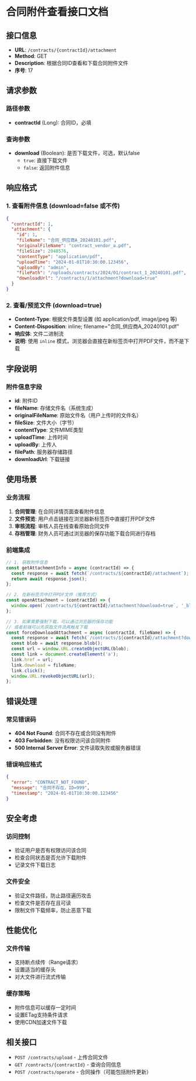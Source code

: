 # 合同附件查看接口文档

## 接口信息
- **URL**: `/contracts/{contractId}/attachment`
- **Method**: GET
- **Description**: 根据合同ID查看和下载合同附件文件
- **序号**: 17

## 请求参数

### 路径参数
- **contractId** (Long): 合同ID，必填

### 查询参数
- **download** (Boolean): 是否下载文件，可选，默认false
  - `true`: 直接下载文件
  - `false`: 返回附件信息

## 响应格式

### 1. 查看附件信息 (download=false 或不传)
```json
{
  "contractId": 1,
  "attachment": {
    "id": 1,
    "fileName": "合同_供应商A_20240101.pdf",
    "originalFileName": "contract_vendor_a.pdf",
    "fileSize": 2048576,
    "contentType": "application/pdf",
    "uploadTime": "2024-01-01T10:30:00.123456",
    "uploadBy": "admin",
    "filePath": "/uploads/contracts/2024/01/contract_1_20240101.pdf",
    "downloadUrl": "/contracts/1/attachment?download=true"
  }
}
```

### 2. 查看/预览文件 (download=true)
- **Content-Type**: 根据文件类型设置 (如 application/pdf, image/jpeg 等)
- **Content-Disposition**: inline; filename="合同_供应商A_20240101.pdf"
- **响应体**: 文件二进制流
- **说明**: 使用 `inline` 模式，浏览器会直接在新标签页中打开PDF文件，而不是下载

## 字段说明

### 附件信息字段
- **id**: 附件ID
- **fileName**: 存储文件名（系统生成）
- **originalFileName**: 原始文件名（用户上传时的文件名）
- **fileSize**: 文件大小（字节）
- **contentType**: 文件MIME类型
- **uploadTime**: 上传时间
- **uploadBy**: 上传人
- **filePath**: 服务器存储路径
- **downloadUrl**: 下载链接

## 使用场景

### 业务流程
1. **合同管理**: 在合同详情页面查看附件信息
2. **文件预览**: 用户点击链接在浏览器新标签页中直接打开PDF文件
3. **审核流程**: 审核人员在线查看原始合同文件
4. **存档管理**: 财务人员可通过浏览器的保存功能下载合同进行存档

### 前端集成
```javascript
// 1. 获取附件信息
const getAttachmentInfo = async (contractId) => {
  const response = await fetch(`/contracts/${contractId}/attachment`);
  return await response.json();
};

// 2. 在新标签页中打开PDF文件（推荐方式）
const openAttachment = (contractId) => {
  window.open(`/contracts/${contractId}/attachment?download=true`, '_blank');
};

// 3. 如果需要强制下载，可以通过浏览器的保存功能
// 或者前端可以先获取文件流再触发下载
const forceDownloadAttachment = async (contractId, fileName) => {
  const response = await fetch(`/contracts/${contractId}/attachment?download=true`);
  const blob = await response.blob();
  const url = window.URL.createObjectURL(blob);
  const link = document.createElement('a');
  link.href = url;
  link.download = fileName;
  link.click();
  window.URL.revokeObjectURL(url);
};
```

## 错误处理

### 常见错误码
- **404 Not Found**: 合同不存在或合同没有附件
- **403 Forbidden**: 没有权限访问该合同附件
- **500 Internal Server Error**: 文件读取失败或服务器错误

### 错误响应格式
```json
{
  "error": "CONTRACT_NOT_FOUND",
  "message": "合同不存在，ID=999",
  "timestamp": "2024-01-01T10:30:00.123456"
}
```

## 安全考虑

### 访问控制
- 验证用户是否有权限访问该合同
- 检查合同状态是否允许下载附件
- 记录文件下载日志

### 文件安全
- 验证文件路径，防止路径遍历攻击
- 检查文件是否存在且可读
- 限制文件下载频率，防止恶意下载

## 性能优化

### 文件传输
- 支持断点续传（Range请求）
- 设置适当的缓存头
- 对大文件进行流式传输

### 缓存策略
- 附件信息可以缓存一定时间
- 设置ETag支持条件请求
- 使用CDN加速文件下载

## 相关接口
- `POST /contracts/upload` - 上传合同文件
- `GET /contracts/{contractId}` - 查询合同信息
- `POST /contracts/operate` - 合同操作（可能包括附件更新）
